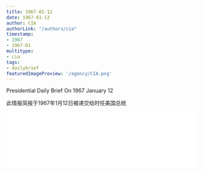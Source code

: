 ```yaml
---
title: 1967-01-12
date: 1967-01-12
author: CIA 
authorLink: "/authors/cia"
timestamp: 
- 1967
- 1967-01
multitype: 
- cia
tags: 
- dailybrief
featuredImagePreview: '/agency/CIA.png'
---
```



Presidential Daily Brief On 1967 January 12

此情报简报于1967年1月12日被递交给时任美国总统

<!--more-->





<div id="over" style="width:100%; overflow:hidden"> <iframe id="sFrame" name="sFrame" frameborder="no" border="0"  allowfullscreen marginwidth="0" scrolling="no" src = " /CIA/1967-01-12.html "  style = " position:absulute; width: 806px; top: 300;" > </iframe> </div>